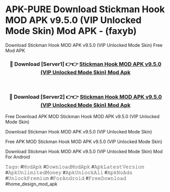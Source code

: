 # APK-PURE Download Stickman Hook MOD APK v9.5.0 (VIP Unlocked Mode Skin) Mod APK - (faxyb)
Download Stickman Hook MOD APK v9.5.0 (VIP Unlocked Mode Skin) Free Mod APK

<div align="center">
<h3>🔴 Download [Server1] 👉👉 <a href="https://apk-comot.site?title=Stickman_Hook_MOD_APK_v9.5.0_(VIP_Unlocked_Mode_Skin)">Stickman Hook MOD APK v9.5.0 (VIP Unlocked Mode Skin) Mod Apk</a></h3><br>

<h3>🔴 Download [Server2] 👉👉 <a href="https://apk-comot.site?title=Stickman_Hook_MOD_APK_v9.5.0_(VIP_Unlocked_Mode_Skin)">Stickman Hook MOD APK v9.5.0 (VIP Unlocked Mode Skin) Mod Apk</a></h3>
</div>


Free Download APK MOD Stickman Hook MOD APK v9.5.0 (VIP Unlocked Mode Skin)

Download Stickman Hook MOD APK v9.5.0 (VIP Unlocked Mode Skin) 

Free APK MOD Stickman Hook MOD APK v9.5.0 (VIP Unlocked Mode Skin) 

Download Stickman Hook MOD APK v9.5.0 (VIP Unlocked Mode Skin) Mod For Android

𝚃𝚊𝚐𝚜: #𝙼𝚘𝚍𝙰𝚙𝚔 #𝙳𝚘𝚠𝚗𝚕𝚘𝚊𝚍𝙼𝚘𝚍𝙰𝚙𝚔 #𝙰𝚙𝚔𝙻𝚊𝚝𝚎𝚜𝚝𝚅𝚎𝚛𝚜𝚒𝚘𝚗 #𝙰𝚙𝚔𝚄𝚗𝚕𝚒𝚖𝚒𝚝𝚎𝚍𝙼𝚘𝚗𝚎𝚢 #𝙰𝚙𝚔𝚄𝚗𝚕𝚘𝚌𝚔𝙰𝚕𝚕 #𝙰𝚙𝚔𝙽𝚘𝙰𝚍𝚜 #𝚄𝚗𝚕𝚘𝚌𝚔𝙿𝚛𝚎𝚖𝚒𝚞𝚖 #𝙵𝚘𝚛𝙰𝚗𝚍𝚛𝚘𝚒𝚍 #𝙵𝚛𝚎𝚎𝙳𝚘𝚠𝚗𝚕𝚘𝚊𝚍 #home_design_mod_apk